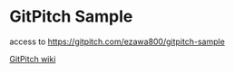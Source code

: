 # GitPitch Sample
access to https://gitpitch.com/ezawa800/gitpitch-sample

[GitPitch wiki](https://github.com/gitpitch/gitpitch/wiki)

